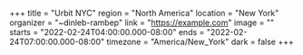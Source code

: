 +++
title = "Urbit NYC"
region = "North America"
location = "New York"
organizer = "~dinleb-rambep"
link = "https://example.com"
image = ""
starts = "2022-02-24T04:00:00.000-08:00"
ends = "2022-02-24T07:00:00.000-08:00"
timezone = "America/New_York"
dark = false
+++
